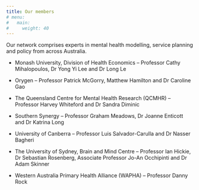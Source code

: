 ```yaml
---
title: Our members
# menu:
#   main:
#     weight: 40
---
```


Our network comprises experts in mental health modelling, service planning and policy from across Australia.


- Monash University, Division of Health Economics – Professor Cathy Mihalopoulos, Dr Yong Yi Lee and Dr Long Le

- Orygen – Professor Patrick McGorry, Matthew Hamilton and Dr Caroline Gao

- The Queensland Centre for Mental Health Research (QCMHR) – Professor Harvey Whiteford and Dr Sandra Diminic

- Southern Synergy – Professor Graham Meadows, Dr Joanne Enticott and Dr Katrina Long 

- University of Canberra – Professor Luis Salvador-Carulla and Dr Nasser Bagheri

- The University of Sydney, Brain and Mind Centre – Professor Ian Hickie, Dr Sebastian Rosenberg, Associate Professor Jo-An Occhipinti and Dr Adam Skinner

- Western Australia Primary Health Alliance (WAPHA) – Professor Danny Rock
<!--add blocks of content here to add more sections to the community page -->

